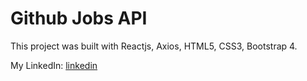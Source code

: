 # Github Jobs API

This project was built with Reactjs, Axios, HTML5, CSS3, Bootstrap 4.

 
My LinkedIn: [linkedin](https://www.linkedin.com/in/mahmoudaosman/)
 
